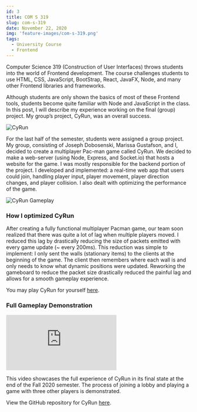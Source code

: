```yaml
---
id: 3
title: COM S 319
slug: com-s-319
date: November 22, 2020
img: 'feature-images/com-s-319.png'
tags:
  - University Course
  - Frontend
---
```


Computer Science 319 (Construction of User Interfaces) throws students into the world of Frontend development. The course challenges students to use HTML, CSS, JavaScript, BootStrap, React, JavaFX, Node, and many other Frontend libraries and frameworks.

<!--more-->

Although students are only shown the basics of most of these Frontend tools, students become quite familiar with Node and JavaScript in the class. In this post, I will describe my experience working on the final (group) project. My group’s project, CyRun, was an overall success.

![CyRun](/blog-images/cyrun-logo.png)

For the last half of the semester, students were assigned a group project. My group, consisting of Joseph Dobosenski, Marissa Gustafson, and I, decided to create a multiplayer Pac-man game called CyRun. We decided to make a web-server (using Node, Express, and Socket.io) that hosts a website for the game. I was mostly responsible for the backend portion of the project. I developed and implemented: a real-time web app that users could join, handling player input, player movement, player direction changes, and player collision. I also dealt with optimizing the performance of the game.

![CyRun Gameplay](/blog-images/cyrun-gameplay.gif)

### How I optimized CyRun

After creating a fully functional multiplayer Pacman game, our team soon realized that there was quite a lot of lag when multiple players moved. I reduced this lag by drastically reducing the size of packets emitted with every game update (~ every 200ms). This reduction was simple to implement: I only sent the walls (stationary items) to the clients at the beginning of the game. The client then remembers where each wall is and only needs to know what dynamic positions were updated. Reworking the gameboard to reduce the packet size drastically reduced the painful lag and allows for a smooth gameplay experience.

You may play CyRun for yourself [here](http://cyrun.herokuapp.com/).

### Full Gameplay Demonstration

<iframe src="https://www.youtube.com/embed/cVsZwHIcCJM" title="YouTube video player" frameborder="0" allow="accelerometer; autoplay; clipboard-write; encrypted-media; gyroscope; picture-in-picture" allowfullscreen class="youtube-embed"></iframe>

This video showcases the full experience of CyRun in its final state at the end of the Fall 2020 semester. The process of joining a lobby and playing a game with three other players is demonstrated.


View the GitHub repository for CyRun [here](https://github.com/cal-overflow/cyrun).
